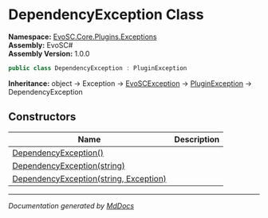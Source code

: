 ﻿<!--  
  <auto-generated>   
    The contents of this file were generated by a tool.  
    Changes to this file may be list if the file is regenerated  
  </auto-generated>   
-->

# DependencyException Class

**Namespace:** [EvoSC.Core.Plugins.Exceptions](../index.md)  
**Assembly:** EvoSC\#  
**Assembly Version:** 1.0.0

```csharp
public class DependencyException : PluginException
```

**Inheritance:** object → Exception → [EvoSCException](../../../Exceptions/EvoSCException/index.md) → [PluginException](../PluginException/index.md) → DependencyException

## Constructors

| Name                                                                                                | Description |
| --------------------------------------------------------------------------------------------------- | ----------- |
| [DependencyException()](constructors/index.md#dependencyexception)                                  |             |
| [DependencyException(string)](constructors/index.md#dependencyexceptionstring)                      |             |
| [DependencyException(string, Exception)](constructors/index.md#dependencyexceptionstring-exception) |             |

___

*Documentation generated by [MdDocs](https://github.com/ap0llo/mddocs)*
